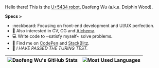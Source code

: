 Hello there! This is the [U+5434 robot](https://twitter.com/Dolphin_Wood/status/966221418164715520), Daofeng Wu (a.k.a. Dolphin Wood). 

**Specs >**

- :neckbeard: Focusing on front-end development and UI/UX perfection.
- :see_no_evil: Also interested in CV, CG and [AIchemy](https://en.wikipedia.org/wiki/Machine_learning).
- :computer: Write code to ~satisfy myself~ solve problems.
- :feet: Find me on [CodePen](https://codepen.io/idiotWu) and [StackBlitz](https://stackblitz.com/@idiotWu).
- :robot: _I HAVE PASSED THE TURING TEST._

| <img align="center" src="https://github-readme-stats-one-bice.vercel.app/api?username=idiotWu&show_icons=true&include_all_commits=true&count_private=true&hide_border=true&role=OWNER,ORGANIZATION_MEMBER&cache_seconds=86400" alt="Daofeng Wu's GitHub Stats" /> | <img align="center" src="https://github-readme-stats-idiotwu.vercel.app/api/top-langs/?username=idiotWu&langs_count=10&layout=compact&hide_border=true&hide=TeX&cache_seconds=86400" alt="Most Used Languages" /> |
| ------------- | ------------- |
